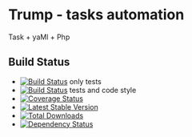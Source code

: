 # Trump -  tasks automation
Task + yaMl + Php


## Build Status

* [![Build Status](https://drone.io/github.com/flaviozantut/trump/status.png)](https://drone.io/github.com/flaviozantut/trump/latest) only tests
* [![Build Status](https://travis-ci.org/flaviozantut/trump.png?branch=master)](https://travis-ci.org/flaviozantut/trump) tests and code style
* [![Coverage Status](https://coveralls.io/repos/flaviozantut/trump/badge.png?branch=master)](https://coveralls.io/r/flaviozantut/trump?branch=master)
* [![Latest Stable Version](https://poser.pugx.org/flaviozantut/trump/v/stable.png)](https://packagist.org/packages/flaviozantut/trump)
* [![Total Downloads](https://poser.pugx.org/flaviozantut/trump/downloads.png)](https://packagist.org/packages/flaviozantut/trump)
* [![Dependency Status](https://www.versioneye.com/user/projects/51e01403e2344c00020005ac/badge.png)](https://www.versioneye.com/user/projects/51e01403e2344c00020005ac)




